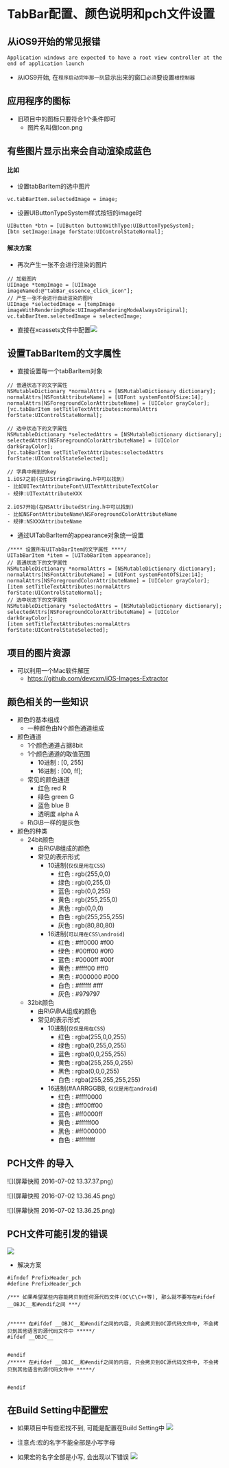 # TabBar配置、颜色说明和pch文件设置

## 从iOS9开始的常见报错
```objc
Application windows are expected to have a root view controller at the end of application launch
```
- 从iOS9开始, 在`程序启动完毕那一刻`显示出来的窗口`必须`要设置`根控制器`

## 应用程序的图标
- 旧项目中的图标只要符合1个条件即可
    - 图片名叫做Icon.png

## 有些图片显示出来会自动渲染成蓝色
#### 比如
- 设置tabBarItem的选中图片

```objc
vc.tabBarItem.selectedImage = image;
```

- 设置UIButtonTypeSystem样式按钮的image时

```objc
UIButton *btn = [UIButton buttonWithType:UIButtonTypeSystem];
[btn setImage:image forState:UIControlStateNormal];
```

#### 解决方案
- 再次产生一张不会进行渲染的图片

```objc
// 加载图片
UIImage *tempImage = [UIImage imageNamed:@"tabBar_essence_click_icon"];
// 产生一张不会进行自动渲染的图片
UIImage *selectedImage = [tempImage imageWithRenderingMode:UIImageRenderingModeAlwaysOriginal];
vc.tabBarItem.selectedImage = selectedImage;
```

- 直接在xcassets文件中配置![](Snip20151105_1.png)



## 设置TabBarItem的文字属性
- 直接设置每一个tabBarItem对象

```objc
// 普通状态下的文字属性
NSMutableDictionary *normalAttrs = [NSMutableDictionary dictionary];
normalAttrs[NSFontAttributeName] = [UIFont systemFontOfSize:14];
normalAttrs[NSForegroundColorAttributeName] = [UIColor grayColor];
[vc.tabBarItem setTitleTextAttributes:normalAttrs forState:UIControlStateNormal];

// 选中状态下的文字属性
NSMutableDictionary *selectedAttrs = [NSMutableDictionary dictionary];
selectedAttrs[NSForegroundColorAttributeName] = [UIColor darkGrayColor];
[vc.tabBarItem setTitleTextAttributes:selectedAttrs forState:UIControlStateSelected];

// 字典中用到的key
1.iOS7之前(在UIStringDrawing.h中可以找到)
- 比如UITextAttributeFont\UITextAttributeTextColor
- 规律:UITextAttributeXXX

2.iOS7开始(在NSAttributedString.h中可以找到)
- 比如NSFontAttributeName\NSForegroundColorAttributeName
- 规律:NSXXXAttributeName
```

- 通过UITabBarItem的appearance对象统一设置

```objc
/**** 设置所有UITabBarItem的文字属性 ****/
UITabBarItem *item = [UITabBarItem appearance];
// 普通状态下的文字属性
NSMutableDictionary *normalAttrs = [NSMutableDictionary dictionary];
normalAttrs[NSFontAttributeName] = [UIFont systemFontOfSize:14];
normalAttrs[NSForegroundColorAttributeName] = [UIColor grayColor];
[item setTitleTextAttributes:normalAttrs forState:UIControlStateNormal];
// 选中状态下的文字属性
NSMutableDictionary *selectedAttrs = [NSMutableDictionary dictionary];
selectedAttrs[NSForegroundColorAttributeName] = [UIColor darkGrayColor];
[item setTitleTextAttributes:normalAttrs forState:UIControlStateSelected];
```

## 项目的图片资源
- 可以利用一个Mac软件解压
    - https://github.com/devcxm/iOS-Images-Extractor

## 颜色相关的一些知识
- 颜色的基本组成
    - 一种颜色由N个颜色通道组成
- 颜色通道
    - 1个颜色通道占据8bit
    - 1个颜色通道的取值范围
        - 10进制 : [0, 255]
        - 16进制 : [00, ff];
    - 常见的颜色通道
        - 红色 red R
        - 绿色 green G
        - 蓝色 blue B
        - 透明度 alpha A
    -  R\G\B一样的是灰色
- 颜色的种类
    - 24bit颜色
        - 由R\G\B组成的颜色
        - 常见的表示形式
            - 10进制(`仅仅是用在CSS`)
                - 红色 : rgb(255,0,0)
                - 绿色 : rgb(0,255,0)
                - 蓝色 : rgb(0,0,255)
                - 黄色 : rgb(255,255,0)
                - 黑色 : rgb(0,0,0)
                - 白色 : rgb(255,255,255)
                - 灰色 : rgb(80,80,80)
            - 16进制(`可以用在CSS\android`)
                - 红色 : #ff0000  #f00
                - 绿色 : #00ff00  #0f0
                - 蓝色 : #0000ff  #00f
                - 黄色 : #ffff00  #ff0
                - 黑色 : #000000  #000
                - 白色 : #ffffff  #fff
                - 灰色 : #979797
    - 32bit颜色
        - 由R\G\B\A组成的颜色
        - 常见的表示形式
            - 10进制(`仅仅是用在CSS`)
                - 红色 : rgba(255,0,0,255)
                - 绿色 : rgba(0,255,0,255)
                - 蓝色 : rgba(0,0,255,255)
                - 黄色 : rgba(255,255,0,255)
                - 黑色 : rgba(0,0,0,255)
                - 白色 : rgba(255,255,255,255)
            - 16进制(#AARRGGBB,  `仅仅是用在android`)
                - 红色 : #ffff0000
                - 绿色 : #ff00ff00
                - 蓝色 : #ff0000ff
                - 黄色 : #ffffff00
                - 黑色 : #ff000000
                - 白色 : #ffffffff

## PCH文件 的导入
![](屏幕快照 2016-07-02 13.37.37.png)

![](屏幕快照 2016-07-02 13.36.45.png)

![](屏幕快照 2016-07-02 13.36.25.png)

## PCH文件可能引发的错误

![](Snip20151105_8.png)
- 解决方案

```objc
#ifndef PrefixHeader_pch
#define PrefixHeader_pch

/*** 如果希望某些内容能拷贝到任何源代码文件(OC\C\C++等), 那么就不要写在#ifdef __OBJC__和#endif之间 ***/


/***** 在#ifdef __OBJC__和#endif之间的内容, 只会拷贝到OC源代码文件中, 不会拷贝到其他语言的源代码文件中 *****/
#ifdef __OBJC__


#endif
/***** 在#ifdef __OBJC__和#endif之间的内容, 只会拷贝到OC源代码文件中, 不会拷贝到其他语言的源代码文件中 *****/


#endif
```

## 在Build Setting中配置宏
- 如果项目中有些宏找不到, 可能是配置在Build Setting中
![](Snip20151105_9.png)

- 注意点:宏的名字不能全部是小写字母

- 如果宏的名字全部是小写, 会出现以下错误
![](../Snip20151105_10.png)

